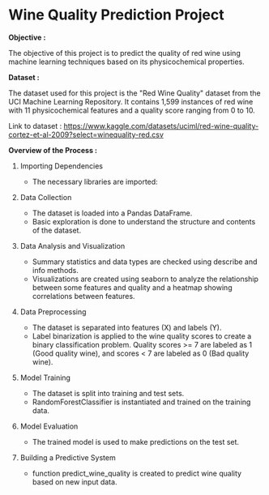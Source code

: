 # **Wine Quality Prediction Project**

**Objective :**

The objective of this project is to predict the quality of red wine using machine learning techniques based on its physicochemical properties.

**Dataset :**

The dataset used for this project is the "Red Wine Quality" dataset from the UCI Machine Learning Repository. It contains 1,599 instances of red wine with 11 physicochemical features and a quality score ranging from 0 to 10.

Link to dataset : https://www.kaggle.com/datasets/uciml/red-wine-quality-cortez-et-al-2009?select=winequality-red.csv

**Overview of the Process :**

1. Importing Dependencies

     * The necessary libraries are imported:

2. Data Collection

     * The dataset is loaded into a Pandas DataFrame.
     * Basic exploration is done to understand the structure and contents of the dataset.

3. Data Analysis and Visualization
    * Summary statistics and data types are checked using describe and info methods.
    * Visualizations are created using seaborn to analyze the relationship between some features and quality and a heatmap showing correlations between features.

4. Data Preprocessing
    * The dataset is separated into features (X) and labels (Y).
    * Label binarization is applied to the wine quality scores to create a binary classification problem. Quality scores >= 7 are labeled as 1 (Good quality wine), and scores < 7 are labeled as 0 (Bad quality wine).

5. Model Training

    * The dataset is split into training and test sets.
    *  RandomForestClassifier is instantiated and trained on the training data.

6. Model Evaluation

    * The trained model is used to make predictions on the test set.

7. Building a Predictive System
    * function predict_wine_quality is created to predict wine quality based on new input data.
